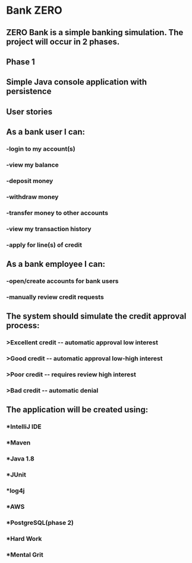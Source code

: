 # Bank ZERO

## ZERO Bank is a simple banking simulation. The project will occur in 2 phases.

## Phase 1
## Simple Java console application with persistence

## User stories

## As a bank user I can:

  ### -login to my account(s)
  ### -view my balance
  ### -deposit money
  ### -withdraw money
  ### -transfer money to other accounts
  ### -view my transaction history
  ### -apply for line(s) of credit

## As a bank employee I can:

  ### -open/create accounts for bank users
  ### -manually review credit requests

## The system should simulate the credit approval process:

  ### >Excellent credit -- automatic approval low interest
  ### >Good credit -- automatic approval low-high interest
  ### >Poor credit -- requires review high interest
  ### >Bad credit -- automatic denial

## The application will be created using:

  ### *IntelliJ IDE
  ### *Maven
  ### *Java 1.8
  ### *JUnit
  ### *log4j
  ### *AWS
  ### *PostgreSQL(phase 2)
  ### *Hard Work
  ### *Mental Grit
